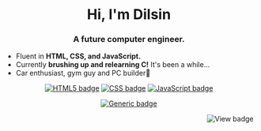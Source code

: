 <h1 align="center">Hi, I'm Dilsin</h1>
<h3 align="center">A future computer engineer.</h3>
<ul>
   <li>Fluent in <b>HTML, CSS, and JavaScript.</b></li>
   <li>Currently <b>brushing up and relearning C!</b> It's been a while...</li>
   <li>Car enthusiast, gym guy and PC builder🔧</li>
</ul>
<div align="center">
  
   [![HTML5 badge](https://img.shields.io/badge/HTML5-E34F26?logo=HTML5&logoColor=white&style=for-the-badge)](https://shields.io/)
   [![CSS badge](https://img.shields.io/badge/CSS3-1572B6?logo=HTML5&logoColor=white&style=for-the-badge)](https://shields.io/)
   [![JavaScript badge](https://img.shields.io/badge/JavaScript-F7DF1E?logo=JavaScript&logoColor=white&style=for-the-badge)](https://shields.io/)
</div>
<div align="center">
  
   [![Generic badge](https://img.shields.io/badge/Learning%20C-In%20Progress-A8B9CC?style=for-the-badge)](https://shields.io/)
</div>
<div align="right">
  
   ![View badge](https://komarev.com/ghpvc/?username=Dilsiname&color=F31807&style=plastic)
</div>
